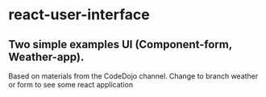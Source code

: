 # react-user-interface
Two simple examples UI (Component-form, Weather-app).
---
Based on materials from the CodeDojo channel. Change to branch weather or form to see some react application
